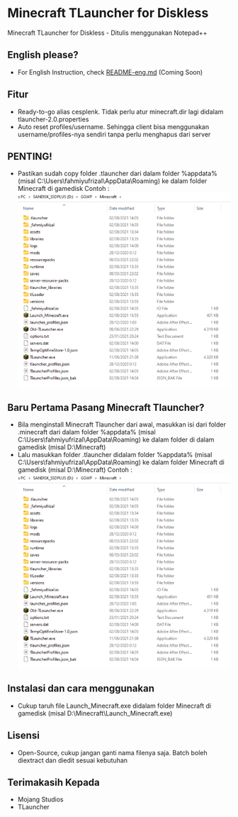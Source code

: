 # Minecraft TLauncher for Diskless

Minecraft TLauncher for Diskless - Ditulis menggunakan Notepad++

## English please?

- For English Instruction, check [README-eng.md](https://github.com/fahmiyufrizal/minecraft-tlauncher-diskless/blob/main/README-eng.md) (Coming Soon)

## Fitur

- Ready-to-go alias cesplenk. Tidak perlu atur minecraft.dir lagi didalam tlauncher-2.0.properties
- Auto reset profiles/username. Sehingga client bisa menggunakan username/profiles-nya sendiri tanpa perlu menghapus dari server

## PENTING!
- Pastikan sudah copy folder .tlauncher dari dalam folder %appdata% (misal C:\Users\fahmiyufrizal\AppData\Roaming) ke dalam folder Minecraft di gamedisk
Contoh :
[![Screenshot%20(32).png](https://github.com/fahmiyufrizal/minecraft-tlauncher-diskless/blob/main/Screenshot%20(32).png)]( )

## Baru Pertama Pasang Minecraft Tlauncher?
- Bila menginstall Minecraft Tlauncher dari awal, masukkan isi dari folder .minecraft dari dalam folder %appdata% (misal C:\Users\fahmiyufrizal\AppData\Roaming) ke dalam folder di dalam gamedisk (misal D:\Minecraft)
- Lalu masukkan folder .tlauncher didalam folder %appdata% (misal C:\Users\fahmiyufrizal\AppData\Roaming) ke dalam folder Minecraft di gamedisk (misal D:\Minecraft)
Contoh :
[![Screenshot%20(32).png](https://github.com/fahmiyufrizal/minecraft-tlauncher-diskless/blob/main/Screenshot%20(32).png)]( )

## Instalasi dan cara menggunakan

- Cukup taruh file Launch_Minecraft.exe didalam folder Minecraft di gamedisk (misal D:\Minecraft\Launch_Minecraft.exe)

## Lisensi

- Open-Source, cukup jangan ganti nama filenya saja. Batch boleh diextract dan diedit sesuai kebutuhan

## Terimakasih Kepada

- Mojang Studios
- TLauncher
